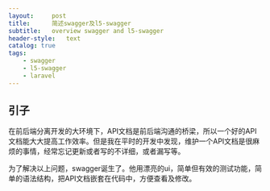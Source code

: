 ```yaml
---
layout:     post
title:      简述swagger及l5-swagger
subtitle:   overview swagger and l5-swagger
header-style:   text
catalog: true
tags:
    - swagger
    - l5-swagger
    - laravel
---
```


## 引子

在前后端分离开发的大环境下，API文档是前后端沟通的桥梁，所以一个好的API文档能大大提高工作效率。但是我在平时的开发中发现，维护一个API文档是很麻烦的事情，经常忘记更新或者写的不详细，或者漏写等。

为了解决以上问题，swagger诞生了。他用漂亮的ui，简单但有效的测试功能，简单的语法结构，把API文档嵌套在代码中，方便查看及修改。